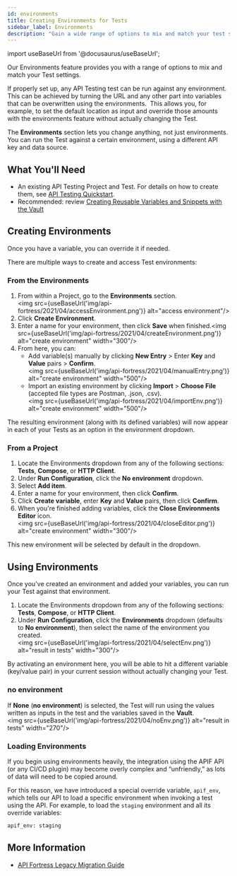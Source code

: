 ```yaml
---
id: environments
title: Creating Environments for Tests
sidebar_label: Environments
description: "Gain a wide range of options to mix and match your test settings with our latest Environments features."
---
```


import useBaseUrl from '@docusaurus/useBaseUrl';

Our Environments feature provides you with a range of options to mix and match your Test settings.

If properly set up, any API Testing test can be run against any environment. This can be achieved by turning the URL and any other part into variables that can be overwritten using the environments.  This allows you, for example, to set the default location as input and override those amounts with the environments feature without actually changing the Test.

The **Environments** section lets you change anything, not just environments. You can run the Test against a certain environment, using a different API key and data source.


## What You'll Need
* An existing API Testing Project and Test. For details on how to create them, see [API Testing Quickstart](/api-testing/quickstart/).
* Recommended: review [Creating Reusable Variables and Snippets with the Vault](/api-testing/vault/)


## Creating Environments

Once you have a variable, you can override it if needed.

There are multiple ways to create and access Test environments:

### From the Environments
1. From within a Project, go to the **Environments** section.<br/><img src={useBaseUrl('img/api-fortress/2021/04/accessEnvironment.png')} alt="access environment"/>
2. Click **Create Environment**.
3. Enter a name for your environment, then click **Save** when finished.<img src={useBaseUrl('img/api-fortress/2021/04/createEnvironment.png')} alt="create environment" width="300"/>
4. From here, you can:
   * Add variable(s) manually by clicking **New Entry** > Enter **Key** and **Value** pairs > **Confirm**.<br/><img src={useBaseUrl('img/api-fortress/2021/04/manualEntry.png')} alt="create environment" width="500"/>
   * Import an existing environment by clicking **Import** > **Choose File** (accepted file types are Postman, .json, .csv).<br/><img src={useBaseUrl('img/api-fortress/2021/04/importEnv.png')} alt="create environment" width="500"/>

The resulting environment (along with its defined variables) will now appear in each of your Tests as an option in the environment dropdown.

### From a Project
1. Locate the Environments dropdown from any of the following sections: **Tests**, **Compose**, or **HTTP Client**.
2. Under **Run Configuration**, click the **No environment** dropdown.
3. Select **Add item**.
4. Enter a name for your environment, then click **Confirm**.
5. Click **Create variable**, enter **Key** and **Value** pairs, then click **Confirm**.
6. When you're finished adding variables, click the **Close Environments Editor** icon.<br/><img src={useBaseUrl('img/api-fortress/2021/04/closeEditor.png')} alt="create environment" width="300"/>

This new environment will be selected by default in the dropdown.

## Using Environments
Once you've created an environment and added your variables, you can run your Test against that environment.

1. Locate the Environments dropdown from any of the following sections: **Tests**, **Compose**, or **HTTP Client**. 
2. Under **Run Configuration**, click the **Environments** dropdown (defaults to **No environment**), then select the name of the environment you created.<br/><img src={useBaseUrl('img/api-fortress/2021/04/selectEnv.png')} alt="result in tests" width="300"/>

By activating an environment here, you will be able to hit a different variable (key/value pair) in your current session without actually changing your Test.

### no environment
If **None** (**no environment**) is selected, the Test will run using the values written as inputs in the test and the variables saved in the **Vault**.<br/><img src={useBaseUrl('img/api-fortress/2021/04/noEnv.png')} alt="result in tests" width="270"/>


### Loading Environments
If you begin using environments heavily, the integration using the APIF API (or any CI/CD plugin) may become overly complex and “unfriendly,” as lots of data will need to be copied around.

For this reason, we have introduced a special override variable, `apif_env`, which tells our API to load a specific environment when invoking a test using the API. For example, to load the `staging` environment and all its override variables:
```bash
apif_env: staging
```

## More Information
* [API Fortress Legacy Migration Guide](/api-testing/legacy)
